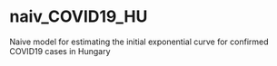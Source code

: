 # naiv_COVID19_HU
Naive model for estimating the initial exponential curve for confirmed COVID19 cases in Hungary  
